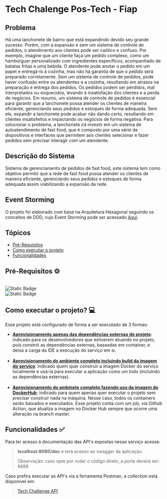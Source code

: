 # Tech Chalenge Pos-Tech - Fiap

## Problema
Há uma lanchonete de bairro que está expandindo devido seu grande sucesso. Porém, com a expansão e sem um sistema de controle de pedidos, o atendimento aos clientes pode ser caótico e confuso. Por exemplo, imagine que um cliente faça um pedido complexo, como um hambúrguer personalizado com ingredientes específicos, acompanhado de batatas fritas e uma bebida. O atendente pode anotar o pedido em um papel e entregá-lo à cozinha, mas não há garantia de que o pedido será preparado corretamente. Sem um sistema de controle de pedidos, pode haver confusão entre os atendentes e a cozinha, resultando em atrasos na preparação e entrega dos pedidos. Os pedidos podem ser perdidos, mal interpretados ou esquecidos, levando à insatisfação dos clientes e a perda de negócios. Em resumo, um sistema de controle de pedidos é essencial para garantir que a lanchonete possa atender os clientes de maneira eficiente, gerenciando seus pedidos e estoques de forma adequada. Sem ele, expandir a lanchonete pode acabar não dando certo, resultando em clientes insatisfeitos e impactando os negócios de forma negativa. Para solucionar o problema, a lanchonete irá investir em um sistema de autoatendimento de fast food, que é composto por uma série de dispositivos e interfaces que permitem aos clientes selecionar e fazer pedidos sem precisar interagir com um atendente.

## Descrição do Sistema
Sistema de gerenciamento de pedidos de fast food, este sistema tem como objetivo permitir que a rede de fast food possa atender os clientes de maneira eficiente, gerenciando seus pedidos e estoques de forma adequada assim viabilizando a expansão da rede. 

## Event Storming

O projeto foi elaborado com base na Arquitetura Hexagonal seguindo os conceitos de DDD, cujo Event Storming pode ser acessado [Aqui](https://miro.com/app/board/uXjVM5IDnUo=/?share_link_id=798761038531).


## Tópicos

- [Pré-Requisitos](#pré-requisitos-)
- [Como executar o projeto](#como-executar-o-projeto-)
- [Funcionalidades](#funcionalidades-)

## Pré-Requisitos ⚙️

<br>![Static Badge](https://img.shields.io/badge/java-v17.0.0-blue)
<br>![Static Badge](https://img.shields.io/badge/docker-latest-blue)

## Como executar o projeto? 💻

Esse projeto está configurado de forma a ser executado de 3 formas:

- **[Aprovisionamento apenas das dependências externas do projeto](RUN-OWN-CODE.md)**: indicado para os desenvolvedores 
que estiverem atuando no projeto, pois constrói as dependências externas, baseadas em container, e deixa a carga da IDE 
a execução do serviço em si.
<br><br>
- **[Aprovisionamento do ambiente completo incluindo build da imagem do serviço](RUN-BUILDING-IMAGE.md)**: indicado quem
 quer construir a imagem Docker do serviço localmente e usá-la para executar a aplicação como um todo (incluindo as dependências externas).
<br><br>
- **[Aprovisionamento do ambinete completo fazendo uso da imagem do DockerHub](RUN-DOCKER-HUB-IMAGE.md)**: indicado para
 quem apenas quer executar o projeto sem precisar construir nada na máquina. Nesse caso, todos os containers serão 
baixados e executados. Esse projeto conta com um job, via Github Action, que atualiza a imagem no Docker Hub sempre que 
ocorre uma alteração na branch master.

  
## Funcionalidades ✅

Para ter acesso à documentação das API's expostas nesse serviço acesse:

> **localhost:8080/doc** e terá acesso ao swagger da aplicação.
> 
> Observação: caso opte por rodar o código direto, a porta deverá ser: 8688

Caso prefira executar as API's via a ferramenta Postman, a collection está disponível em:

> [Tech Challenge API](./documentation/Tech%20Challenge%20API.postman_collection.json)